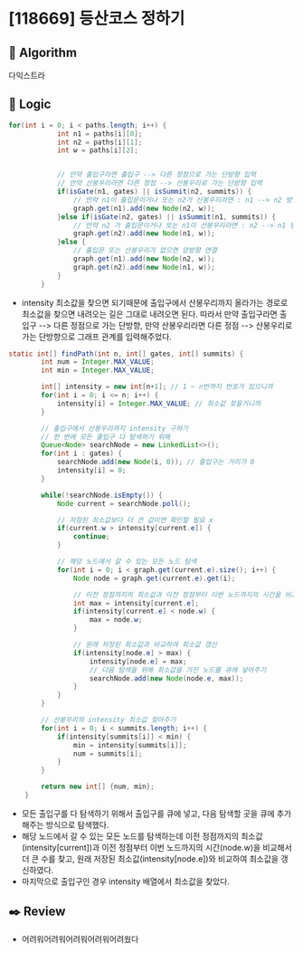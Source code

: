 # [118669] 등산코스 정하기

## :pushpin: **Algorithm**

다익스트라

## :round_pushpin: **Logic**

```java
for(int i = 0; i < paths.length; i++) {
        	int n1 = paths[i][0];
        	int n2 = paths[i][1];
        	int w = paths[i][2];


        	// 만약 출입구라면 출입구 --> 다른 정점으로 가는 단방향 입력
        	// 만약 산봉우리라면 다른 정점 --> 산봉우리로 가는 단방향 입력
        	if(isGate(n1, gates) || isSummit(n2, summits)) {
        		// 만약 n1이 출입문이거나 또는 n2가 산봉우리라면 : n1 --> n2 방향으로 연결
        		graph.get(n1).add(new Node(n2, w));
        	}else if(isGate(n2, gates) || isSummit(n1, summits)) {
        		// 만약 n2 가 출입문이거나 또는 n1이 산봉우리라면 : n2 --> n1 방향으로 연결
        		graph.get(n2).add(new Node(n1, w));
        	}else {
        		// 출입문 또는 산봉우리가 없으면 양방향 연결
        		graph.get(n1).add(new Node(n2, w));
        		graph.get(n2).add(new Node(n1, w));
        	}
        }
```

- intensity 최소값을 찾으면 되기때문에 출입구에서 산봉우리까지 올라가는 경로로 최소값을 찾으면 내려오는 길은 그대로 내려오면 된다. 따라서 만약 출입구라면 출입구 --> 다른 정점으로 가는 단방향, 만약 산봉우리라면 다른 정점 --> 산봉우리로 가는 단방향으로 그래프 관계를 입력해주었다.

```java
static int[] findPath(int n, int[] gates, int[] summits) {
		int num = Integer.MAX_VALUE;
		int min = Integer.MAX_VALUE;

		int[] intensity = new int[n+1]; // 1 ~ n번까지 번호가 있으니까
		for(int i = 0; i <= n; i++) {
			intensity[i] = Integer.MAX_VALUE; // 최소값 찾을거니까
		}

		// 출입구에서 산봉우리까지 intensity 구하기
		// 한 번에 모든 출입구 다 탐색하기 위해
		Queue<Node> searchNode = new LinkedList<>();
		for(int i : gates) {
			searchNode.add(new Node(i, 0)); // 출입구는 거리가 0
			intensity[i] = 0;
		}

		while(!searchNode.isEmpty()) {
			Node current = searchNode.poll();

			// 저장된 최소값보다 더 큰 값이면 확인할 필요 x
			if(current.w > intensity[current.e]) {
				continue;
			}

			// 해당 노드에서 갈 수 있는 모든 노드 탐색
			for(int i = 0; i < graph.get(current.e).size(); i++) {
				Node node = graph.get(current.e).get(i);

				// 이전 정점까지의 최소값과 이전 정점부터 이번 노드까지의 시간을 비교해서 더 큰 수 찾기
				int max = intensity[current.e];
				if(intensity[current.e] < node.w) {
					max = node.w;
				}

				// 원래 저장된 최소값과 비교하여 최소값 갱신
				if(intensity[node.e] > max) {
					intensity[node.e] = max;
					// 다음 탐색을 위해 최소값을 가진 노드를 큐에 넣어주기
					searchNode.add(new Node(node.e, max));
				}
			}
		}

		// 산봉우리의 intensity 최소값 찾아주기
		for(int i = 0; i < summits.length; i++) {
			if(intensity[summits[i]] < min) {
				min = intensity[summits[i]];
				num = summits[i];
			}
		}

		return new int[] {num, min};
	}
```

- 모든 출입구를 다 탐색하기 위해서 출입구를 큐에 넣고, 다음 탐색할 곳을 큐에 추가해주는 방식으로 탐색했다.
- 해당 노드에서 갈 수 있는 모든 노드를 탐색하는데 이전 정점까지의 최소값(intensity[current])과 이전 정점부터 이번 노드까지의 시간(node.w)을 비교해서 더 큰 수를 찾고, 원래 저장된 최소값(intensity[node.e])와 비교하여 최소값을 갱신하였다.
- 마지막으로 출입구인 경우 intensity 배열에서 최소값을 찾았다.

## :black_nib: **Review**

- 어려워어려워어려워어려워어려웠다
